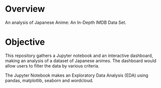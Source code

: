 # Overview
An analysis of Japanese Anime: An In-Depth IMDB Data Set.

# Objective
This repository gathers a Jupyter notebook and an interactive dashboard, making an analysis of a dataset of Japanese animes. The dashboard would allow users to filter the data by various criteria.

The Jupyter Notebook makes an Exploratory Data Analysis (EDA) using pandas, matplotlib, seaborn and wordcloud.
